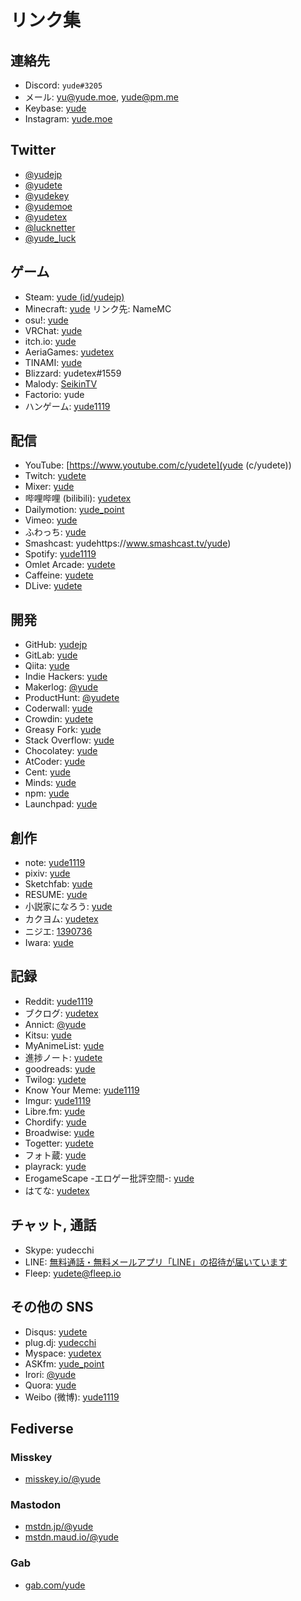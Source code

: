 # リンク集
## 連絡先

* Discord: `yude#3205`
* メール: [yu@yude.moe](mailto:yu@yude.moe), [yude@pm.me](mailto:yude@pm.me)
* Keybase: [yude](https://keybase.io/yude)
* Instagram: [yude.moe](https://instagram.com/yude.moe)

## Twitter

* [@yudejp](https://twitter.com/yudejp)
* [@yudete](https://twitter.com/yudete)
* [@yudekey](https://twitter.com/yudekey)
* [@yudemoe](https://twitter.com/yudemoe)
* [@yudetex](https://twitter.com/yudetex)
* [@lucknetter](https://twitter.com/lucknetter)
* [@yude_luck](https://twitter.com/yude_luck)

## ゲーム

* Steam: [yude (id/yudejp)](https://steamcommunity.com/id/yudejp)
* Minecraft: [yude](https://ja.namemc.com/profile/yude.1) リンク先: NameMC
* osu!: [yude](https://osu.ppy.sh/users/4617937)
* VRChat: [yude](https://vrcprofile.com/p/yude)
* itch.io: [yude](https://yude.itch.io/)
* AeriaGames: [yudetex](https://www.aeriagames.com/user/yudetex/)
* TINAMI: [yude](http://www.tinami.com/profile/349313)
* Blizzard: yudetex#1559
* Malody: [SeikinTV](http://m.mugzone.net/accounts/user/354775)
* Factorio: yude
* ハンゲーム: [yude1119](https://mypage.hange.jp/profile/index?mid=yude1119)

## 配信

* YouTube: [https://www.youtube.com/c/yudete](yude (c/yudete))
* Twitch: [yudete](https://twitch.tv/yudete)
* Mixer: [yude](https://mixer.com/yude)
* 哔哩哔哩 (bilibili): [yudetex](https://space.bilibili.com/446089772)
* Dailymotion: [yude_point](https://www.dailymotion.com/yude_point)
* Vimeo: [yude](https://vimeo.com/yude)
* ふわっち: [yude](https://whowatch.tv/profile/w:yude)
* Smashcast: yudehttps://www.smashcast.tv/yude)
* Spotify: [yude1119](https://open.spotify.com/user/yude1119?si=mkpe_gHjSjatWcstDWkKbQ)
* Omlet Arcade: [yudete](https://omlet.gg/profile/yudete)
* Caffeine: [yudete](https://www.caffeine.tv/yudete/)
* DLive: [yudete](https://dlive.tv/yudete)

## 開発

* GitHub: [yudejp](https://github.com/yudejp)
* GitLab: [yude](https://gitlab.com/yude)
* Qiita: [yude](https://qiita.com/yude)
* Indie Hackers: [yude](https://www.indiehackers.com/yude)
* Makerlog: [@yude](https://getmakerlog.com/@yude)
* ProductHunt: [@yudete](https://www.producthunt.com/@yudete)
* Coderwall: [yude](https://coderwall.com/yude)
* Crowdin: [yudete](https://crowdin.com/profile/yudete)
* Greasy Fork: [yude](https://greasyfork.org/ja/users/217626-yude)
* Stack Overflow: [yude](https://stackoverflow.com/users/11435653/yude)
* Chocolatey: [yude](https://chocolatey.org/profiles/yude)
* AtCoder: [yude](https://atcoder.jp/users/yude)
* Cent: [yude](https://beta.cent.co/yude)
* Minds: [yude](https://www.minds.com/yude/)
* npm: [yude](https://www.npmjs.com/~yude)
* Launchpad: [yude](https://launchpad.net/~yude)

## 創作

* note: [yude1119](https://note.com/yude1119)
* pixiv: [yude](https://www.pixiv.net/users/17036889)
* Sketchfab: [yude](https://sketchfab.com/yude)
* RESUME: [yude](https://www.resume.id/yude)
* 小説家になろう: [yude](https://mypage.syosetu.com/1084596/)
* カクヨム: [yudetex](https://kakuyomu.jp/users/yudetex)
* ニジエ: [1390736](https://nijie.info/members.php?id=1390736)
* Iwara: [yude](https://www.iwara.tv/users/yude)

## 記録

* Reddit: [yude1119](https://reddit.com/user/yude1119)
* ブクログ: [yudetex](https://booklog.jp/users/yudetex/)
* Annict: [@yude](https://annict.com/@yude)
* Kitsu: [yude](https://kitsu.io/users/387191)
* MyAnimeList: [yude](https://myanimelist.net/profile/yude)
* 進捗ノート: [yudete](https://shinchoku.net/users/yudete)
* goodreads: [yude](https://www.goodreads.com/user/show/96709284-yude)
* Twilog: [yudete](https://twilog.org/yudete)
* Know Your Meme: [yude1119](https://knowyourmeme.com/users/yude1119)
* Imgur: [yude1119](https://imgur.com/user/yude1119/posts)
* Libre.fm: [yude](https://libre.fm/user/yude)
* Chordify: [yude](https://chordify.net/profile/5d57fef4786de0450000db60)
* Broadwise: [yude](https://broadwise.org/u/yude/)
* Togetter: [yudete](https://togetter.com/id/yudete)
* フォト蔵: [yude](http://photozou.jp/user/top/3240087)
* playrack: [yude](https://playrack.net/!/yude)
* ErogameScape -エロゲー批評空間-: [yude](https://erogamescape.dyndns.org/~ap2/ero/toukei_kaiseki/user_infomation.php?user=yude)
* はてな: [yudetex](https://profile.hatena.ne.jp/yudetex/)

## チャット, 通話
* Skype: yudecchi
* LINE: [無料通話・無料メールアプリ「LINE」の招待が届いています](https://line.me/ti/p/U9r3ZUhimO)
* Fleep: yudete@fleep.io
## その他の SNS
* Disqus: [yudete](https://disqus.com/by/yudete/)
* plug.dj: [yudecchi](https://plug.dj/@/yudecchi)
* Myspace: [yudetex](https://myspace.com/yudetex)
* ASKfm: [yude_point](https://ask.fm/yude_point)
* Irori: [@yude](https://irori.app/@yude)
* Quora: [yude](https://jp.quora.com/profile/yude)
* Weibo (微博): [yude1119](https://weibo.com/7196958135/profile)
## Fediverse
### Misskey
* [misskey.io/@yude](https://misskey.io/@yude)
### Mastodon
* [mstdn.jp/@yude](https://mstdn.jp/@yude)
* [mstdn.maud.io/@yude](https://mstdn.maud.io/@yude)
### Gab
* [gab.com/yude](https://gab.com/yude)
